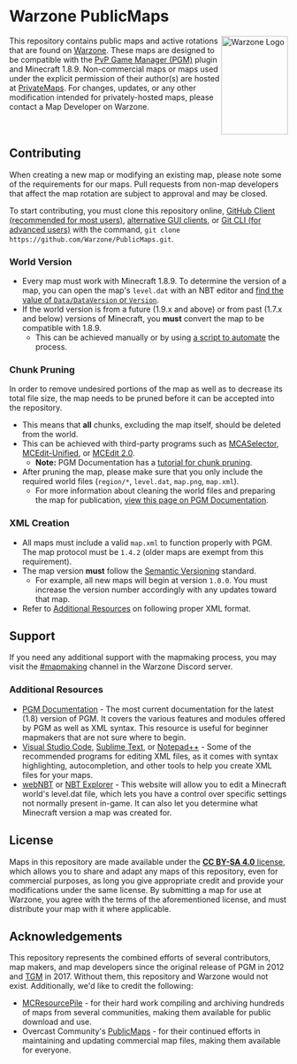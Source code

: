 # Warzone PublicMaps 
<img src="https://warzone.network/img/warzone.svg" align="right" alt="Warzone Logo" width="120" height="178">

This repository contains public maps and active rotations that are found on [Warzone](https://warz.one). These maps are designed to be compatible with the [PvP Game Manager (PGM)](https://github.com/PGMDev/PGM) plugin and Minecraft 1.8.9. Non-commercial maps or maps used under the explicit permission of their author(s) are hosted at [PrivateMaps](https://github.com/Warzone/PrivateMaps). For changes, updates, or any other modification intended for privately-hosted maps, please contact a Map Developer on Warzone.
<br>
<br>
<br>

## Contributing

When creating a new map or modifying an existing map, please note some of the requirements for our maps. Pull requests from non-map developers that affect the map rotation are subject to approval and may be closed.

To start contributing, you must clone this repository online, [GitHub Client (recommended for most users)](https://desktop.github.com/), [alternative GUI clients](https://git-scm.com/downloads/guis), or [Git CLI (for advanced users)](https://git-scm.com/) with the command, `git clone https://github.com/Warzone/PublicMaps.git`.

### World Version

-   Every map must work with Minecraft 1.8.9. To determine the version of a map, you can open the map's `level.dat` with an NBT editor and [find the value of `Data/DataVersion` or `Version`](https://minecraft.fandom.com/wiki/Data_version#List_of_data_versions).
-   If the world version is from a future (1.9.x and above) or from past (1.7.x and below) versions of Minecraft, you **must** convert the map to be compatible with 1.8.9.
    -   This can be achieved manually or by using [a script to automate](https://github.com/mitchts/nbt-converter) the process.

### Chunk Pruning

In order to remove undesired portions of the map as well as to decrease its total file size, the map needs to be pruned before it can be accepted into the repository.

-   This means that **all** chunks, excluding the map itself, should be deleted from the world.
-   This can be achieved with third-party programs such as [MCASelector](https://github.com/Querz/mcaselector), [MCEdit-Unified](https://github.com/Podshot/MCEdit-Unified), or [MCEdit 2.0](https://github.com/mcedit/mcedit2).
    -   **Note:** PGM Documentation has a [tutorial for chunk pruning](https://pgm.dev/docs/guides/preparing/pruning-chunks).
-   After pruning the map, please make sure that you only include the required world files (`region/*`, `level.dat`, `map.png`, `map.xml`).
    -   For more information about cleaning the world files and preparing the map for publication, [view this page on PGM Documentation](https://pgm.dev/docs/guides/preparing/cleaning-files).

### XML Creation

-   All maps must include a valid `map.xml` to function properly with PGM. The map protocol must be `1.4.2` (older maps are exempt from this requirement).
-   The map version **must** follow the [Semantic Versioning](https://semver.org/) standard.
    -   For example, all new maps will begin at version `1.0.0`. You must increase the version number accordingly with any updates toward that map.
-   Refer to [Additional Resources](#additional-resources) on following proper XML format.

## Support

If you need any additional support with the mapmaking process, you may visit the [#mapmaking](https://warz.one/discord) channel in the Warzone Discord server.

### Additional Resources

-   [PGM Documentation](https://pgm.dev/) - The most current documentation for the latest (1.8) version of PGM. It covers the various features and modules offered by PGM as well as XML syntax. This resource is useful for beginner mapmakers that are not sure where to begin.
-   [Visual Studio Code](https://code.visualstudio.com/), [Sublime Text](https://www.sublimetext.com/), or [Notepad++](https://notepad-plus-plus.org/) - Some of the recommended programs for editing XML files, as it comes with syntax highlighting, autocompletion, and other tools to help you create XML files for your maps.
-   [webNBT](https://github.com/iRath96/webNBT) or [NBT Explorer](https://github.com/jaquadro/NBTExplorer) - This website will allow you to edit a Minecraft world's level.dat file, which lets you have a control over specific settings not normally present in-game. It can also let you determine what Minecraft version a map was created for.

## License

Maps in this repository are made available under the [**CC BY-SA 4.0** license](https://creativecommons.org/licenses/by-sa/4.0/), which allows you to share and adapt any maps of this repository, even for commercial purposes, as long you give appropriate credit and provide your modifications under the same license. By submitting a map for use at Warzone, you agree with the terms of the aforementioned license, and must distribute your map with it where applicable.

## Acknowledgements

This repository represents the combined efforts of several contributors, map makers, and map developers since the original release of PGM in 2012 and [TGM](https://github.com/WarzoneMC/tgm) in 2017. Without them, this repository and Warzone would not exist. Additionally, we'd like to credit the following:
-   [MCResourcePile](https://mcresourcepile.github.io/) - for their hard work compiling and archiving hundreds of maps from several communities, making them available for public download and use.
-   Overcast Community's [PublicMaps](https://github.com/OvercastCommunity/PublicMaps) - for their continued efforts in maintaining and updating commercial map files, making them available for everyone.
